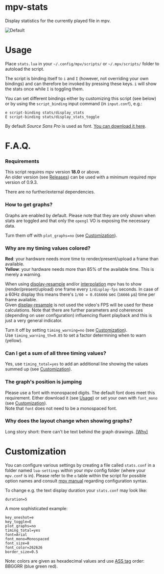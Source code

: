 mpv-stats
=========
Display statistics for the currently played file in mpv.

![Default](https://cloud.githubusercontent.com/assets/540920/16775632/85da9aa6-489c-11e6-8333-176755e64892.jpg)


Usage
=====
Place `stats.lua` in your `~/.config/mpv/scripts/` or `~/.mpv/scripts/` folder
to autoload the script.

The script is binding itself to `i` and `I` (however, not overriding your own
bindings) and can therefore be invoked by pressing these keys.
`i` will show the stats once while `I` is toggling them.

You can set different bindings either by customizing this script (see below) or
by using the `script_binding` input command (in `input.conf`), e.g.:

    e script-binding stats/display_stats
    E script-binding stats/display_stats_toggle

By default *Source Sans Pro* is used as font.
[You can download it here](https://github.com/adobe-fonts/source-sans-pro).


F.A.Q.
======

### Requirements

This script requires mpv version **18.0** or above.  
An older version (see [Releases](https://github.com/Argon-/mpv-stats/releases))
can be used with a minimum required mpv version of 0.9.3.

There are no further/external dependencies.

### How to get graphs?

Graphs are enabled by default.
Please note that they are only shown when stats are toggled and that only the
`opengl` VO is exposing the necessary data.

Turn them off with `plot_graphs=no` (see [Customization](#customization)).

### Why are my timing values colored?

**Red**: your hardware needs more time to render/present/upload a frame than available.  
**Yellow**: your hardware needs more than 85% of the available time.
This is merely a warning.

When using
[display-resample](https://mpv.io/manual/stable/#options-video-sync) and/or
[interpolation](https://mpv.io/manual/stable/#video-output-drivers-interpolation)
mpv has to show (render/present/upload) one frame every `1/display-fps` seconds.
In case of a 60Hz display this means there's `1/60 = 0.016666` sec (`16666` μs) time
per frame available.  
Given [display-resample](https://mpv.io/manual/stable/#options-video-sync)
is not used the video's FPS will be used for these calculations.
Note that there are further parameters and coherences
(depending on user configuration) influencing fluent playback and this is
just a very general indicator.

Turn it off by setting `timing_warning=no` (see [Customization](#customization)).  
Use `timing_warning_th=0.85` to set a factor determining when to warn (yellow).

### Can I get a sum of all three timing values?

Yes, use `timing_total=yes` to add an additional line showing the values
summed up (see [Customization](#customization)).

### The graph's position is jumping

Please use a font with monospaced digits.
The default font does meet this requirement. Either download it (see [Usage](#usage))
or set your own with `font_mono` (see [Customization](#customization)).  
Note that `font` does not need to be a monospaced font.

### Why does the layout change when showing graphs?

Long story short: there can't be text behind the graph drawings.
[(Why)](https://github.com/libass/libass/issues/230)


Customization
=============
You can configure various settings by creating a file called `stats.conf` in a folder
named `lua-settings` within your mpv config folder (where your `mpv.conf` is in).
Please refer to the `o` table within the script for possible option names and
consult [mpv manual](http://mpv.io/manual/master/#config-syntax) regarding
configuration syntax.

To change e.g. the text display duration your `stats.conf` may look like:

    duration=5

A more sophisticated example:

    key_oneshot=e
    key_toggle=E
    plot_graphs=no
    timing_total=yes
    font=Arial
    font_mono=Monospaced
    font_size=8
    font_color=262626
    border_size=0.5

Note: colors are given as hexadecimal values and use
[ASS tag](http://docs.aegisub.org/3.2/ASS_Tags/#\c) order: BBGGRR (blue green red).
